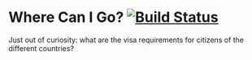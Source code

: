 # Where Can I Go? [![Build Status](https://travis-ci.org/dfsq/where-can-i-go.png)](https://travis-ci.org/dfsq/where-can-i-go)

Just out of curiosity: what are the visa requirements for citizens of the different countries?